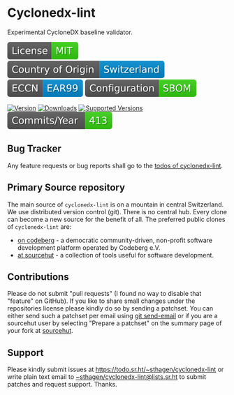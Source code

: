 # Cyclonedx-lint

Experimental CycloneDX baseline validator.

[![license](badges/license-spdx-mit.svg)](https://git.sr.ht/~sthagen/cyclonedx-lint/tree/default/item/LICENSE)
[![Country of Origin](badges/country-of-origin-name-switzerland-neutral.svg)](https://git.sr.ht/~sthagen/cyclonedx-lint/tree/default/item/COUNTRY-OF-ORIGIN)
[![Export Classification Control Number (ECCN)](badges/export-control-classification-number_eccn-ear99-neutral.svg)](https://git.sr.ht/~sthagen/cyclonedx-lint/tree/default/item/EXPORT-CONTROL-CLASSIFICATION-NUMBER)
[![Configuration](badges/configuration-sbom.svg)](third-party/index.html)

[![Version](https://img.shields.io/pypi/v/cyclonedx-lint.svg?style=flat)](https://pypi.python.org/pypi/cyclonedx-lint/)
[![Downloads](https://static.pepy.tech/badge/cyclonedx-lint/month)](https://pepy.tech/project/cyclonedx-lint)
[![Supported Versions](https://img.shields.io/pypi/pyversions/cyclonedx-lint.svg?style=flat)](https://pypi.python.org/pypi/cyclonedx-lint/)
[![Maintenance Status](docs/badges/commits-per-year.svg)](https://git.sr.ht/~sthagen/cyclonedx-lint/log)

## Bug Tracker

Any feature requests or bug reports shall go to the [todos of cyclonedx-lint](https://todo.sr.ht/~sthagen/cyclonedx-lint).

## Primary Source repository

The main source of `cyclonedx-lint` is on a mountain in central Switzerland.
We use distributed version control (git).
There is no central hub.
Every clone can become a new source for the benefit of all.
The preferred public clones of `cyclonedx-lint` are:

* [on codeberg](https://codeberg.org/sthagen/cyclonedx-lint) - a democratic community-driven, non-profit software development platform operated by Codeberg e.V.
* [at sourcehut](https://git.sr.ht/~sthagen/cyclonedx-lint) - a collection of tools useful for software development.

## Contributions

Please do not submit "pull requests" (I found no way to disable that "feature" on GitHub).
If you like to share small changes under the repositories license please kindly do so by sending a patchset.
You can either send such a patchset per email using [git send-email](https://git-send-email.io) or 
if you are a sourcehut user by selecting "Prepare a patchset" on the summary page of your fork at [sourcehut](https://git.sr.ht/).

## Support

Please kindly submit issues at <https://todo.sr.ht/~sthagen/cyclonedx-lint> or write plain text email to <~sthagen/cyclonedx-lint@lists.sr.ht> to submit patches and request support. Thanks.
